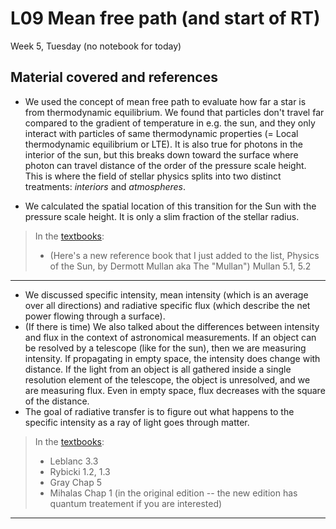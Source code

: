 # L09 Mean free path (and start of RT)

Week 5, Tuesday (no notebook for today)


## Material covered and references

- We used the concept of mean free path to evaluate how far a star is from thermodynamic equilibrium. We found that particles don't travel far compared to the gradient of temperature in e.g. the sun, and they only interact with particles of same thermodynamic properties (= Local thermodynamic equilibrium or LTE). It is also true for photons in the interior of the sun, but this breaks down toward the surface where photon can travel distance of the order of the pressure scale height. This is where the field of stellar physics splits into two distinct treatments: *interiors* and *atmospheres*.  

- We calculated the spatial location of this transition for the Sun with the pressure scale height. It is only a slim fraction of the stellar radius. 

> In the [textbooks](../CourseInformation/textbooks.md):
> 
>* (Here's a new reference book that I just added to the list, Physics of the Sun, by Dermott Mullan aka The "Mullan") Mullan 5.1, 5.2

---

- We discussed specific intensity, mean intensity (which is an average over all directions) and radiative specific flux (which describe the net power flowing through a surface). 
- (If there is time) We also talked about the differences between intensity and flux in the context of astronomical measurements. If an object can be resolved by a telescope (like for the sun), then we are measuring intensity. If propagating in empty space, the intensity does change with distance. If the light from an object is all gathered inside a single resolution element of the telescope, the object is unresolved, and we are measuring flux. Even in empty space, flux decreases with the square of the distance. 
- The goal of radiative transfer is to figure out what happens to the specific intensity as a ray of light goes through matter. 

> In the [textbooks](../CourseInformation/textbooks.md):
> 
>* Leblanc 3.3
>* Rybicki 1.2, 1.3
>* Gray Chap 5
>* Mihalas Chap 1 (in the original edition -- the new edition has quantum treatement if you are interested)

---


